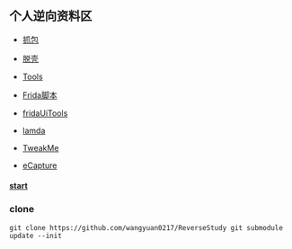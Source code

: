 
## 个人逆向资料区

- [抓包](capture/README.md)

- [脱壳](Dump/README.md)

- [Tools](Tools/README.md) 

- [Frida脚本](https://github.com/wangyuan0217/frida_trump)

- [fridaUiTools](https://github.com/dqzg12300/fridaUiTools)

- [lamda](https://github.com/rev1si0n/lamda)

- [TweakMe](https://github.com/liaoguobao/TweakMe)

- [eCapture](https://github.com/gojue/ecapture)



####  [start](start.md) 


### clone

`
git clone https://github.com/wangyuan0217/ReverseStudy
git submodule update --init
`